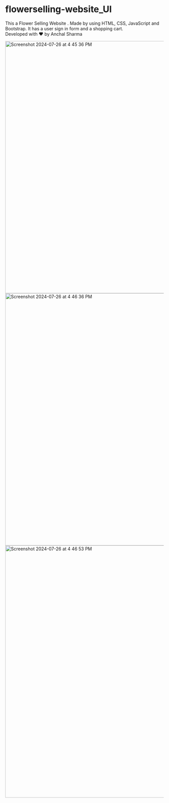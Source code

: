 # flowerselling-website_UI
This a Flower Selling Website . Made by using HTML, CSS, JavaScript and Bootstrap. It has a user sign in form and a shopping cart.
<br>
Developed with ❤️ by Anchal Sharma

<img width="800" alt="Screenshot 2024-07-26 at 4 45 36 PM" src="https://github.com/user-attachments/assets/d6016145-c9e4-4497-80ee-3fc5ed9b149f">

<img width="800" alt="Screenshot 2024-07-26 at 4 46 36 PM" src="https://github.com/user-attachments/assets/e4fc5da4-a0af-4a96-b583-cea6ee5dd559">

<img width="800" alt="Screenshot 2024-07-26 at 4 46 53 PM" src="https://github.com/user-attachments/assets/368b033a-9eee-45ad-8ad8-05a0c5d131e3">
